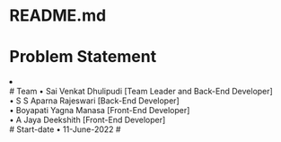 # README.md
# Problem Statement 
<li></li>
# Team 
• Sai Venkat Dhulipudi  [Team Leader and Back-End Developer]</br>
• S S Aparna Rajeswari  [Back-End Developer]</br>
• Boyapati Yagna Manasa [Front-End Developer]</br>
• A Jaya Deekshith      [Front-End Developer]</br>
# Start-date
• 11-June-2022
# 
